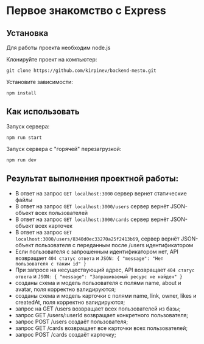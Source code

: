 # Первое знакомство с Express

## Установка

Для работы проекта необходим node.js

Клонируйте проект на компьютер:

```
git clone https://github.com/kirpinev/backend-mesto.git
```

Установите зависимости:

```
npm install
```

## Как использовать

Запуск сервера:

```
npm run start
```

Запуск сервера с "горячей" перезагрузкой:

```
npm run dev
```

## Результат выполнения проектной работы:

- В ответ на запрос `GET localhost:3000` сервер вернет статические файлы
- В ответ на запрос `GET localhost:3000/users` сервер вернёт JSON-объект всех пользователей
- В ответ на запрос `GET localhost:3000/cards` сервер вернёт JSON-объект всех карточек
- В ответ на запрос `GET localhost:3000/users/8340d0ec33270a25f2413b69`, сервер вернёт JSON-объект пользователя с переданным после /users идентификатором
- Если пользователя с запрошенным идентификатором нет, API возвращает `404 статус ответа` и `JSON: { "message": "Нет пользователя с таким id" }`
- При запросе на несуществующий адрес, API возвращает `404 статус ответа` и `JSON: { "message": "Запрашиваемый ресурс не найден" }`
- созданы схема и модель пользователя с полями name, about и avatar, поля корректно валидируются;
- созданы схема и модель карточки с полями name, link, owner, likes и createdAt, поля корректно валидируются;
- запрос на GET /users возвращает всех пользователей из базы;
- запрос GET /users/:userId возвращает конкретного пользователя;
- запрос POST /users создаёт пользователя;
- запрос GET /cards возвращает все карточки всех пользователей;
- запрос POST /cards создаёт карточку;

